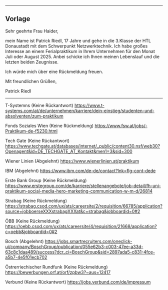 ___
## Vorlage
Sehr geehrte Frau Haider,

mein Name ist Patrick Riedl, 17 Jahre und gehe in die 3.Klasse der HTL Donaustadt mit dem Schwerpunkt Netzwerktechnik. Ich habe großes Interesse an einem Ferialpraktikum in Ihrem Unternehmen für den Monat Juli oder August 2025. Anbei schicke ich Ihnen meinen Lebenslauf und die letzten beiden Zeugnisse.

  

Ich würde mich über eine Rückmeldung freuen.

  

Mit freundlichen Grüßen,

Patrick Riedl
___

T-Systemns (Keine Rückantwort) https://www.t-systems.com/at/de/unternehmen/karriere/dein-einstieg/studenten-und-absolventen/zum-praktikum

Fonds Soziales Wien (Keine Rückmeldung) https://www.fsw.at/jobs/-Praktikum-de-f5230.html

Tech Gate (Keine Rückantwort) https://www.techgate.at/databases/internet/_public/content30.nsf/web30?Openagent&id=DE_TECHGATE_AT_Kontakt&men1=3&sid=300

Wiener Linien (Abgelehnt) https://www.wienerlinien.at/praktikum

IBM (Abgelehnt) https://www.ibm.com/de-de/contact?lnk=flg-cont-dede

Erste Bank Group (Keine Rückmeldung) https://www.erstegroup.com/de/karriere/stellenangebote/job-detail/fh-uni-praktikum-social-media-hero-marketing-communication-w-m-d/26814

Strabag (Keine Rückmeldung) https://strabag.csod.com/ux/ats/careersite/2/requisition/66785/application?source=jobboerseXXXstrabagXXXat&c=strabag&jobboardid=0#2

ÖBB (Keine Rückmeldung) https://oebb.csod.com/ux/ats/careersite/4/requisition/21668/application?c=oebb&jobboardid=0#2

Bosch (Abgelehnt) https://jobs.smartrecruiters.com/oneclick-ui/company/BoschGroup/publication/055e62b3-c003-47ee-a33d-63c8c1daa489/success?dcr_ci=BoschGroup&sid=2897ada5-c831-4fce-a5b7-4e5f01ecb702

Östrerriechischer Rundfunk (Keine Rückmeldung) https://bewerbungen.orf.at/orf/zpbw3?~aus=12417

Verbund (Keine Rückantwort) https://jobs.verbund.com/de/impressum



